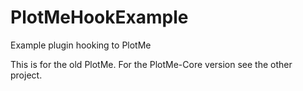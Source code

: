 PlotMeHookExample
=================

Example plugin hooking to PlotMe

This is for the old PlotMe. For the PlotMe-Core version see the other project.

